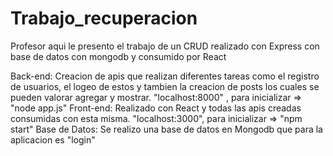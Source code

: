 # Trabajo_recuperacion

Profesor aqui le presento el trabajo de un CRUD realizado con Express con base de datos con mongodb y consumido por React

Back-end: Creacion de apis que realizan diferentes tareas como el registro de usuarios, el logeo de estos y tambien la creacion de posts los cuales se pueden valorar agregar y mostrar. "localhost:8000" , para inicializar => "node app.js"
Front-end: Realizado con React y todas las apis creadas consumidas con esta misma. "localhost:3000", para inicializar => "npm start"
Base de Datos: Se realizo una base de datos en Mongodb que para la aplicacion es "login"
